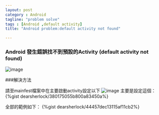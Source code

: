 ```yaml
---
layout: post
category : Android 
tagline: "problem solve"
tags : [Android ,default activity]
title: "Android problem:default activity not found"

---
```

### Android 發生錯誤找不到預設的Activity (default activity not found)

![image](https://farm8.staticflickr.com/7558/15307636594_1e9cac20dd_o.png)

###解決方法

請至mainfest檔案中在主要啟動activity設定以下
![image](https://farm8.staticflickr.com/7574/15742447828_df644819bc_o.png)
主要是設定這個：
{%gist dearsherlock/380175055b800a83450a%}

全部的範例如下：
{%gist dearsherlock/44457dec13115af11cb2%}